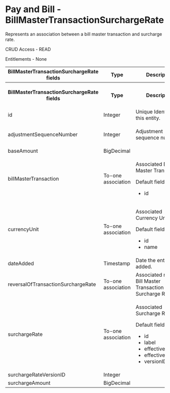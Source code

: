 # Pay and Bill - BillMasterTransactionSurchargeRate

Represents an association between a bill master transaction and surcharge rate.

CRUD Access - READ

Entitlements - None

<table>
    <colgroup>
        <col width="20%"/>
        <col width="20%"/>
        <col width="20%"/>
        <col width="20%"/>
        <col width="20%"/>
    </colgroup>
    <thead>
        <tr class="header">
            <th>BillMasterTransactionSurchargeRate fields</th>
            <th>Type</th>
            <th>Description</th>
            <th>Not null</th>
            <th>Read-only</th>
        </tr>
    </thead>
    <tbody>
        <tr class="odd">
            <th><p>BillMasterTransactionSurchargeRate fields</p></th>
            <th>Type</th>
            <th>Description</th>
            <th>Not null</th>
            <th>Read-only</th>
        </tr>
        <tr class="even">
            <td>id</td>
            <td>Integer</td>
            <td>Unique Identifier for this entity.</td>
            <td>X</td>
            <td>X</td>
        </tr>
        <tr class="odd">
            <td>adjustmentSequenceNumber</td>
            <td><p>Integer</p></td>
            <td><p>Adjustment sequence number.</p></td>
            <td> X</td>
            <td>X</td>
        </tr>
        <tr class="even">
            <td>baseAmount</td>
            <td>BigDecimal</td>
            <td><br/></td>
            <td> X</td>
            <td>X</td>
        </tr>
        <tr class="odd">
            <td>billMasterTransaction</td>
            <td>To-one association</td>
            <td><p>Associated Bill Master Transaction.</p>
                <p>Default fields:</p>
                <ul>
                    <li>id</li>
                </ul>
            </td>
            <td> X</td>
            <td>X</td>
        </tr>
        <tr class="even">
            <td>currencyUnit</td>
            <td>To-one association</td>
            <td><p>Associated Currency Unit.</p>
                <p>Default fields:</p>
                <ul>
                    <li>id</li>
                    <li>name</li>
                </ul>
            </td>
            <td> X</td>
            <td>X</td>
        </tr>
        <tr class="odd">
            <td>dateAdded</td>
            <td>Timestamp</td>
            <td>Date the entity was added.</td>
            <td>X</td>
            <td>X</td>
        </tr>
        <tr class="even">
            <td>reversalOfTransactionSurchargeRate</td>
            <td>To-one association</td>
            <td>Associated reversed Bill Master <span>Transaction</span> Surcharge Rate.
            </td>
            <td><br/></td>
            <td>X</td>
        </tr>
        <tr class="odd">
            <td>surchargeRate</td>
            <td>To-one association</td>
            <td><p>Associated Surcharge Rate.</p>
                <p>Default fields:</p>
                <ul>
                    <li>id</li>
                    <li>label</li>
                    <li>effectiveDate</li>
                    <li>effectiveEndDate</li>
                    <li>versionID</li>
                </ul>
            </td>
            <td>X</td>
            <td>X</td>
        </tr>
        <tr class="even">
            <td>surchargeRateVersionID</td>
            <td>Integer</td>
            <td><br/></td>
            <td>X</td>
            <td>X</td>
        </tr>
        <tr class="odd">
            <td>surchargeAmount</td>
            <td>BigDecimal</td>
            <td><br/></td>
            <td>X</td>
            <td>X</td>
        </tr>
    </tbody>
</table>
